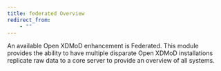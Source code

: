 ```yaml
---
title: federated Overview
redirect_from:
    - ""
---
```


An available Open XDMoD enhancement is Federated. This module provides the
ability to have multiple disparate Open XDMoD installations replicate raw data
to a core server to provide an overview of all systems.
